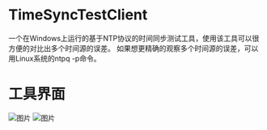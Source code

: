 # TimeSyncTestClient
一个在Windows上运行的基于NTP协议的时间同步测试工具，使用该工具可以很方便的对比出多个时间源的误差。
如果想更精确的观察多个时间源的误差，可以用Linux系统的ntpq -p命令。
# 工具界面
![图片](https://user-images.githubusercontent.com/115967131/196846353-4d170f96-2b33-4200-b0ce-645044483063.png)
![图片](https://user-images.githubusercontent.com/115967131/196846409-e24de6c0-545a-485e-8a42-cc25b0007403.png)

